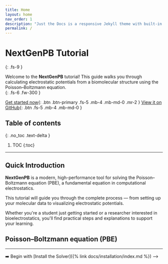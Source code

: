 ```yaml
---
title: Home
layout: home
nav_order: 1
description: "Just the Docs is a responsive Jekyll theme with built-in search that is easily customizable and hosted on GitHub Pages."
permalink: /
---
```


# NextGenPB Tutorial
{: .fs-9 }

Welcome to the **NextGenPB** tutorial! This guide walks you through calculating electrostatic potentials from a biomolecular structure using the Poisson–Boltzmann equation.  
{: .fs-6 .fw-300 }

[Get started now](#quick-introduction){: .btn .btn-primary .fs-5 .mb-4 .mb-md-0 .mr-2 }
[View it on GitHub][Just the Docs repo]{: .btn .fs-5 .mb-4 .mb-md-0 }
<!-- [Devel directory][Just the Docs repo devel]{: .btn .fs-5 .mb-4 .mb-md-0 } -->

## Table of contents
{: .no_toc .text-delta }

1. TOC
{:toc}
---

## Quick Introduction

**NextGenPB** is a modern, high-performance tool for solving the Poisson–Boltzmann equation (PBE), a fundamental equation in computational electrostatics.

This tutorial will guide you through the complete process — from setting up your molecular data to visualizing electrostatic potentials.

Whether you're a student just getting started or a researcher interested in bioelectrostatics, you'll find practical steps and explanations to support your learning.

## Poisson–Boltzmann equation (PBE)
<!-- ## Table of Contents

- [Install the Solver](install.md)
- [Run the Solver](run.md)
- [Input Files](files.md)
- [Outputs & Visualize Results](visualize.md) -->


---

➡️ Begin with [Install the Solver]({% link docs/installation/index.md %}) -->

[Just the Docs repo]: https://github.com/concept-lab/NextGenPB
[Just the Docs repo devel]: https://github.com/vdiflorio/NextGenPB

